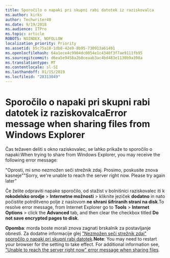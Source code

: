 ```yaml
---
title: Sporočilo o napaki pri skupni rabi datotek iz raziskovalca
ms.author: kirks
author: Techwriter40
ms.date: 9/19/2018
ms.audience: ITPro
ms.topic: article
ROBOTS: NOINDEX, NOFOLLOW
localization_priority: Priority
ms.assetid: b5c75a18-1db8-42e9-8b95-730913a61491
ms.openlocfilehash: 64a1ece4c9904dc0054e1c4340f3f7ae9111fb95
ms.sourcegitcommit: d6ea5e9458a2b8ceaab3ac4bd483e1130b9a398a
ms.translationtype: MT
ms.contentlocale: sl-SI
ms.lasthandoff: 01/15/2019
ms.locfileid: "28313049"
---
```

# <a name="error-message-when-sharing-files-from-windows-explorer"></a><span data-ttu-id="851d5-102">Sporočilo o napaki pri skupni rabi datotek iz raziskovalca</span><span class="sxs-lookup"><span data-stu-id="851d5-102">Error message when sharing files from Windows Explorer</span></span>

<span data-ttu-id="851d5-103">Čas težaven deliti s okno raziskovalec, se lahko prikaže to sporočilo o napaki:</span><span class="sxs-lookup"><span data-stu-id="851d5-103">When trying to share from Windows Explorer, you may receive the following error message:</span></span>
  
<span data-ttu-id="851d5-p101">"Oprosti, mi smo nezmožen seči strežnik zdaj. Prosimo, poskusite znova kasneje"</span><span class="sxs-lookup"><span data-stu-id="851d5-p101">"Sorry, we're unable to reach the server right now. Please try again later"</span></span>
  
<span data-ttu-id="851d5-106">Če želite odpraviti napake sporočilo, od stažist v bolnišnici raziskovalec iti k **rokodelsko orodje** \> **Internetne možnosti** \> kliknite jeziček **dodatno** in nato počistite potrditveno polje z naslovom **ne shrani šifriranih strani na disk**.</span><span class="sxs-lookup"><span data-stu-id="851d5-106">To resolve error message, from Internet Explorer go to **Tools** \> **Internet Options** \> click the **Advanced** tab, and then clear the checkbox titled **Do not save encrypted pages to disk**.</span></span> 
  
 <span data-ttu-id="851d5-p102">**Opomba**: morda boste morali znova zagnati brskalnik za postavljanje obnesti. Za dodatne informacije glej ["Nezmožen seči strežnik zdaj" sporočilo o napaki pri skupni rabi datotek](https://go.microsoft.com/fwlink/?linkid=2022914).</span><span class="sxs-lookup"><span data-stu-id="851d5-p102">**Note**: You may need to restart your browser for the setting to take effect. For additional information see, ["Unable to reach the server right now" error message when sharing files](https://go.microsoft.com/fwlink/?linkid=2022914).</span></span>
  

